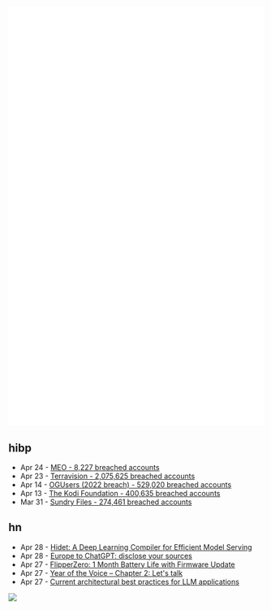 ![Metrics](https://raw.githubusercontent.com/phixion/phixion/master/metrics.svg)

## hibp

<!--
for https://github.com/phixion/phixion/blob/main/.github/workflows/feeds.yml
-->
<!--START_SECTION:haveibeenpwnd-->
- Apr 24 - [MEO - 8,227 breached accounts](https://haveibeenpwned.com/PwnedWebsites#MEO)
- Apr 23 - [Terravision - 2,075,625 breached accounts](https://haveibeenpwned.com/PwnedWebsites#Terravision)
- Apr 14 - [OGUsers (2022 breach) - 529,020 breached accounts](https://haveibeenpwned.com/PwnedWebsites#OGUsers2022)
- Apr 13 - [The Kodi Foundation - 400,635 breached accounts](https://haveibeenpwned.com/PwnedWebsites#KodiFoundation)
- Mar 31 - [Sundry Files - 274,461 breached accounts](https://haveibeenpwned.com/PwnedWebsites#SundryFiles)
<!--END_SECTION:haveibeenpwnd-->

## hn

<!--
for https://github.com/phixion/phixion/blob/main/.github/workflows/feeds.yml
-->
<!--START_SECTION:hn-->
- Apr 28 - [Hidet: A Deep Learning Compiler for Efficient Model Serving](https://pytorch.org/blog/introducing-hidet/)
- Apr 28 - [Europe to ChatGPT: disclose your sources](https://www.wsj.com/articles/europe-to-chatgpt-disclose-your-sources-863ef330)
- Apr 27 - [FlipperZero: 1 Month Battery Life with Firmware Update](https://blog.flipperzero.one/1-month-battery-life-with-firmware-update/)
- Apr 27 - [Year of the Voice – Chapter 2: Let&#x27;s talk](https://www.home-assistant.io/blog/2023/04/27/year-of-the-voice-chapter-2/)
- Apr 27 - [Current architectural best practices for LLM applications](https://mattboegner.com/knowledge-retrieval-architecture-for-llms/)
<!--END_SECTION:hn-->

<!--
for https://yhype.me
-->
![](https://hit.yhype.me/github/profile?user_id=13013670)
